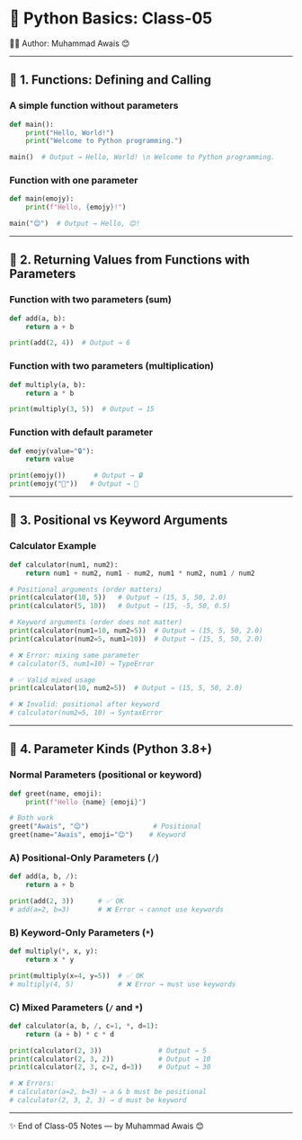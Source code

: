 # 🐍 Python Basics: Class-05

👨‍💻 Author: Muhammad Awais 😊

---

## 📌 1. Functions: Defining and Calling

### A simple function without parameters

```python
def main():
    print("Hello, World!")
    print("Welcome to Python programming.")

main()  # Output → Hello, World! \n Welcome to Python programming.
```

### Function with one parameter

```python
def main(emojy):
    print(f"Hello, {emojy}!")

main("😊")  # Output → Hello, 😊!
```

---

## 📌 2. Returning Values from Functions with Parameters

### Function with two parameters (sum)

```python
def add(a, b):
    return a + b

print(add(2, 4))  # Output → 6
```

### Function with two parameters (multiplication)

```python
def multiply(a, b):
    return a * b

print(multiply(3, 5))  # Output → 15
```

### Function with default parameter

```python
def emojy(value="🔒"):
    return value

print(emojy())       # Output → 🔒
print(emojy("🔑"))   # Output → 🔑
```

---

## 📌 3. Positional vs Keyword Arguments

### Calculator Example

```python
def calculator(num1, num2):
    return num1 + num2, num1 - num2, num1 * num2, num1 / num2

# Positional arguments (order matters)
print(calculator(10, 5))   # Output → (15, 5, 50, 2.0)
print(calculator(5, 10))   # Output → (15, -5, 50, 0.5)

# Keyword arguments (order does not matter)
print(calculator(num1=10, num2=5))  # Output → (15, 5, 50, 2.0)
print(calculator(num2=5, num1=10))  # Output → (15, 5, 50, 2.0)

# ❌ Error: mixing same parameter
# calculator(5, num1=10) → TypeError

# ✅ Valid mixed usage
print(calculator(10, num2=5))  # Output → (15, 5, 50, 2.0)

# ❌ Invalid: positional after keyword
# calculator(num2=5, 10) → SyntaxError
```

---

## 📌 4. Parameter Kinds (Python 3.8+)

### Normal Parameters (positional or keyword)

```python
def greet(name, emoji):
    print(f"Hello {name} {emoji}")

# Both work
greet("Awais", "😊")                # Positional
greet(name="Awais", emoji="😊")    # Keyword
```

### A) Positional-Only Parameters (`/`)

```python
def add(a, b, /):
    return a + b

print(add(2, 3))      # ✅ OK
# add(a=2, b=3)       # ❌ Error → cannot use keywords
```

### B) Keyword-Only Parameters (`*`)

```python
def multiply(*, x, y):
    return x * y

print(multiply(x=4, y=5))  # ✅ OK
# multiply(4, 5)           # ❌ Error → must use keywords
```

### C) Mixed Parameters (`/` and `*`)

```python
def calculator(a, b, /, c=1, *, d=1):
    return (a + b) * c * d

print(calculator(2, 3))              # Output → 5
print(calculator(2, 3, 2))           # Output → 10
print(calculator(2, 3, c=2, d=3))    # Output → 30

# ❌ Errors:
# calculator(a=2, b=3) → a & b must be positional
# calculator(2, 3, 2, 3) → d must be keyword
```

---

✨ End of Class-05 Notes — by Muhammad Awais 😊
